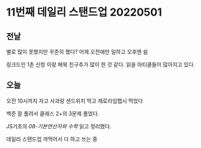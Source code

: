 # 11번째 데일리 스탠드업 20220501

## 전날

별로 많이 못했지만 꾸준히 했다?
어제 오전에만 일하고 오후엔 쉼

링크드인 1촌 신청 이랑 페북 친구추가 많이 한 것 같다.
읽을 아티클들이 많아지고 있다.

## 오늘

오전 10시까지 자고 사과랑 샌드위치 먹고 제로라임펩시 먹었다

백준 잘 풀려서 클래스 2+의 3문제 풀었다.

JS기초의 *08-기본연산자와 수학* 읽고 정리했다.

데일리 스탠드업 까먹어서 다 하고 쓰는 중
